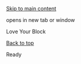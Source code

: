 [Skip to main content](https://www.pittsburghpa.gov/Resident-Services/A-Z-Frequently-Visited/Love-Your-Block#main-content)

opens in new tab or window

Love Your Block

[Back to top](https://www.pittsburghpa.gov/Resident-Services/A-Z-Frequently-Visited/Love-Your-Block#body-top)

Ready
